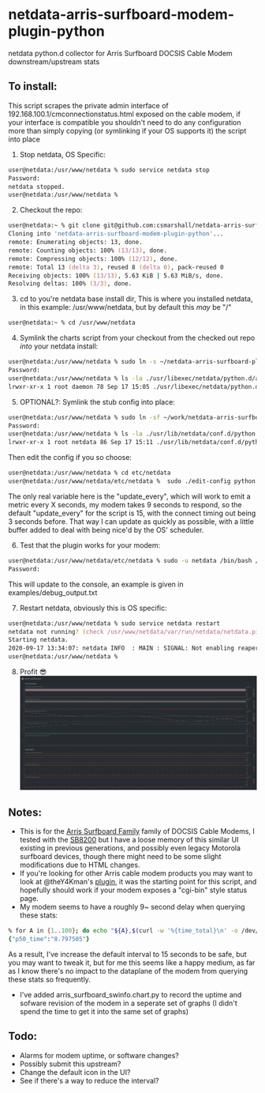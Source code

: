 # netdata-arris-surfboard-modem-plugin-python
netdata python.d collector for Arris Surfboard DOCSIS Cable Modem downstream/upstream stats

## To install:
This script scrapes the private admin interface of 192.168.100.1/cmconnectionstatus.html exposed on the cable modem, if your interface is compatible you shouldn't need to do any configuration more than simply copying (or symlinking if your OS supports it) the script into place
1. Stop netdata, OS Specific:
```zsh
user@netdata:/usr/www/netdata % sudo service netdata stop
Password:
netdata stopped.
user@netdata:/usr/www/netdata %
```

2. Checkout the repo:
```zsh
user@netdata:~ % git clone git@github.com:csmarshall/netdata-arris-surfboard-modem-plugin-python.git
Cloning into 'netdata-arris-surfboard-modem-plugin-python'...
remote: Enumerating objects: 13, done.
remote: Counting objects: 100% (13/13), done.
remote: Compressing objects: 100% (12/12), done.
remote: Total 13 (delta 3), reused 8 (delta 0), pack-reused 0
Receiving objects: 100% (13/13), 5.63 KiB | 5.63 MiB/s, done.
Resolving deltas: 100% (3/3), done.
```

3. cd to you're netdata base install dir, This is where you installed netdata, in this example: /usr/www/netdata, but by default this *may* be "/"
```zsh
user@netdata:~ % cd /usr/www/netdata
```

4. Symlink the charts script from your checkout from the checked out repo *into* your netdata install:
```zsh
user@netdata:/usr/www/netdata % sudo ln -s ~/netdata-arris-surfboard-plugin-python/arris_surfboard.chart.py ./usr/libexec/netdata/python.d/arris_surfboard.chart.py
Password:
user@netdata:/usr/www/netdata % ls -la ./usr/libexec/netdata/python.d/arris_surfboard.chart.py
lrwxr-xr-x 1 root daemon 78 Sep 17 15:05 ./usr/libexec/netdata/python.d/arris_surfboard.chart.py -> /home/user/netdata-arris-surfboard-modem-plugin-python/arris_surfboard.chart.py
```

5. OPTIONAL?: Symlink the stub config into place:
```zsh
user@netdata:/usr/www/netdata % sudo ln -sf ~/work/netdata-arris-surfboard-modem-plugin-python/arris_surfboard.conf ./usr/lib/netdata/conf.d/python.d/arris_surfboard.conf
Password:
user@netdata:/usr/www/netdata % ls -la ./usr/lib/netdata/conf.d/python.d/arris_surfboard.conf
lrwxr-xr-x 1 root netdata 86 Sep 17 15:11 ./usr/lib/netdata/conf.d/python.d/arris_surfboard.conf -> /home/user/work/netdata-arris-surfboard-modem-plugin-python/arris_surfboard.conf
```
Then edit the config if you so choose:
```zsh
user@netdata:/usr/www/netdata % cd etc/netdata
user@netdata:/usr/www/netdata/etc/netdata %  sudo ./edit-config python.d/arris_surfboard.conf
```
The only real variable here is the "update_every", which will work to emit a metric every X seconds, my modem takes 9 seconds to respond, so the default "update_every" for the script is 15, with the connect timing out being 3 seconds before.  That way I can update as quickly as possible, with a little buffer added to deal with being nice'd by the OS' scheduler.

6. Test that the plugin works for your modem:
```zsh
user@netdata:/usr/www/netdata/etc/netdata % sudo -u netdata /bin/bash /usr/www/netdata/usr/libexec/netdata/plugins.d/python.d.plugin arris_surfboard debug trace
Password:
```
This will update to the console, an example is given in examples/debug_output.txt


7. Restart netdata, obviously this is OS specific:
```zsh
user@netdata:/usr/www/netdata % sudo service netdata restart
netdata not running? (check /usr/www/netdata/var/run/netdata/netdata.pid).
Starting netdata.
2020-09-17 13:34:07: netdata INFO  : MAIN : SIGNAL: Not enabling reaper
user@netdata:/usr/www/netdata %
```

8. Profit 😎
![Plugin Screenshot](/examples/Screen%20Shot%202020-09-17%20at%2021.26.10.png)

## Notes:
* This is for the [Arris Surfboard Family](https://www.arris.com/surfboard/products/cable-modems/) family of DOCSIS Cable Modems, I tested with the [SB8200](https://www.arris.com/surfboard/products/cable-modems/sb8200/) but I have a loose memory of this similar UI existing in previous generations, and possibly even legacy Motorola surfboard devices, though there might need to be some slight modifications due to HTML changes.
* If you're looking for other Arris cable modem products you may want to look at @theY4Kman's [plugin](https://github.com/theY4Kman/netdata-arris-modem-plugin-python), it was the starting point for this script, and hopefully should work if your modem exposes a "cgi-bin" style status page.
* My modem seems to have a roughly 9~ second delay when querying these stats:
```zsh
% for A in {1..100}; do echo "${A},$(curl -w '%{time_total}\n' -o /dev/null -s http://192.168.100.1/cmconnectionstatus.html)" ; done | recs fromcsv -k run,time | recs collate -a p50_time=perc,50,time
{"p50_time":"8.797505"}
```
As a result, I've increase the default interval to 15 seconds to be safe, but you may want to tweak it, but for me this seems like a happy medium, as far as I know there's no impact to the dataplane of the modem from querying these stats so frequently.
* I've added arris_surfboard_swinfo.chart.py to record the uptime and sofware revision of the modem in a seperate set of graphs (I didn't spend the time to get it into the same set of graphs)

## Todo:
* Alarms for modem uptime, or software changes?
* Possibly submit this upstream?
* Change the default icon in the UI?
* See if there's a way to reduce the interval?
